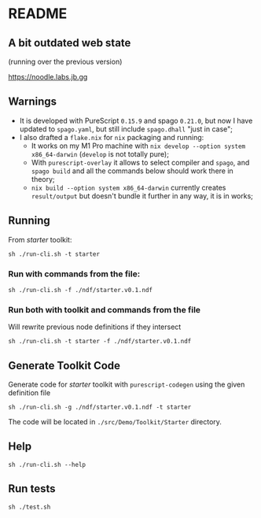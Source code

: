 # README

## A bit outdated web state

(running over the previous version)

https://noodle.labs.jb.gg

## Warnings

* It is developed with PureScript `0.15.9` and spago `0.21.0`, but now I have updated to `spago.yaml`, but still include `spago.dhall` "just in case";
* I also drafted a `flake.nix` for `nix` packaging and running:
  * It works on my M1 Pro machine with `nix develop --option system x86_64-darwin` (`develop` is not totally pure);
  * With `purescript-overlay` it allows to select compiler and `spago`, and `spago build` and all the commands below should work there in theory;
  * `nix build --option system x86_64-darwin` currently creates `result/output` but doesn't bundle it further in any way, it is in works;

## Running

From _starter_ toolkit:

`sh ./run-cli.sh -t starter`

### Run with commands from the file:

`sh ./run-cli.sh -f ./ndf/starter.v0.1.ndf`

### Run both with toolkit and commands from the file

Will rewrite previous node definitions if they intersect

`sh ./run-cli.sh -t starter -f ./ndf/starter.v0.1.ndf`

## Generate Toolkit Code

Generate code for _starter_ toolkit with `purescript-codegen` using the given definition file

`sh ./run-cli.sh -g ./ndf/starter.v0.1.ndf -t starter`

The code will be located in `./src/Demo/Toolkit/Starter` directory.

## Help

`sh ./run-cli.sh --help`

## Run tests

`sh ./test.sh`
